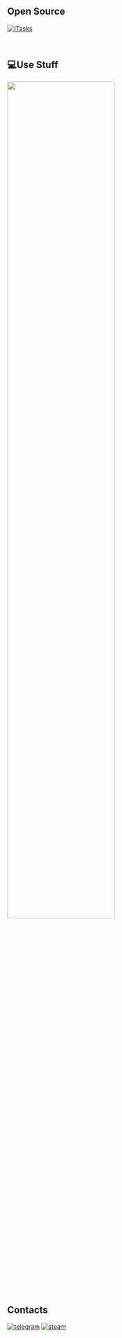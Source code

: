 <div align="left">
  
##  Open Source
  
[![iTasks](https://github-readme-stats.vercel.app/api/pin/?username=greedeks&repo=gtweak&border_color=FF0A57&bg_color=00000000&title_color=FF0A57&text_color=8B949E&icon_color=FF0A57)](https://github.com/greedeks/gtweak)

</br>

## 💻Use Stuff
 <img src="https://skillicons.dev/icons?i=cs,cpp,java,dotnet,html,css,js,py,php,mysql,sqlite,powershell,visualstudio,vscode,idea,androidstudio,ai,ps" width="70%"/>
 
</div>
</br>
</br>

## Contacts

[![telegram](https://img.shields.io/badge/Telegram-1DA1F2?style=for-the-badge&logo=telegram&logoColor=white)](https://t.me/Greedeks)
[![steam](https://img.shields.io/badge/STEAM-042430?style=for-the-badge&logo=steam&logoColor=white)](https://steamcommunity.com/id/greedeks/)


